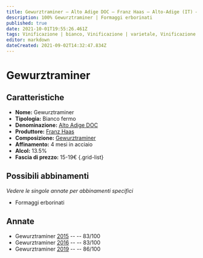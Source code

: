 ```yaml
---
title: Gewurztraminer – Alto Adige DOC – Franz Haas – Alto-Adige (IT) – 15-19€ – 2★-3★
description: 100% Gewurztraminer | Formaggi erborinati
published: true
date: 2021-10-01T19:55:26.461Z
tags: Vinificazione | bianco, Vinificazione | varietale, Vinificazione | fermo, Valutazioni | 3 stelle, Regione | Alto-Adige (IT), Prezzi | 15-19€, Alimento | formaggi, Alimento-dettagli | formaggi erborinati
editor: markdown
dateCreated: 2021-09-02T14:32:47.834Z
---
```


# Gewurztraminer

## Caratteristiche
- **Nome:** Gewurztraminer
- **Tipologia:** Bianco fermo
- **Denominazione:** [Alto Adige DOC](/denominazioni/Italia/Alto-Adige/DOC/Alto-Adige)
- **Produttore:** [Franz Haas](/produttori/Italia/Alto-Adige/Franz-Haas) 
- **Composizione:** [Gewurztraminer](/vitigni/Germania/bacca-bianca/gewurztraminer)
- **Affinamento:** 4 mesi in acciaio
- **Alcol:** 13.5%
- **Fascia di prezzo:** 15-19€
{.grid-list}

## Possibili abbinamenti
*Vedere le singole annate per abbinamenti specifici*

- Formaggi erborinati


## Annate
- Gewurztraminer [2015](/vini/Italia/Alto-Adige/Franz-Haas/Gewurztraminer/2015) -- <span class="star-2"></span> -- 83/100 
- Gewurztraminer [2016](/vini/Italia/Alto-Adige/Franz-Haas/Gewurztraminer/2016) -- <span class="star-2"></span> -- 83/100  
- Gewurztraminer [2019](/vini/Italia/Alto-Adige/Franz-Haas/Gewurztraminer/2019) -- <span class="star-3"></span> -- 86/100  